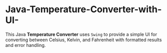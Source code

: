 # Java-Temperature-Converter-with-UI-
This Java **Temperature Converter** uses `Swing` to provide a simple UI for converting between Celsius, Kelvin, and Fahrenheit with formatted results and error handling. 
